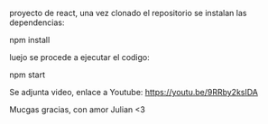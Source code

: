 proyecto de react, una vez clonado el repositorio se instalan las dependencias:

npm install

luejo se procede a ejecutar el codigo:

npm start


Se adjunta video, enlace a Youtube:
https://youtu.be/9RRby2ksIDA

Mucgas gracias, con amor Julian <3